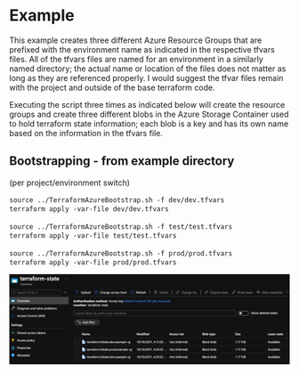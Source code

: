 # Example

This example creates three different Azure Resource Groups that are prefixed with the environment name as indicated in the respective tfvars files.  All of the tfvars files are named for an environment in a similarly named directory; the actual name or location of the files does not matter as long as they are referenced properly.  I would suggest the tfvar files remain with the project and outside of the base terraform code.

Executing the script three times as indicated below will create the resource groups and create three different blobs in the Azure Storage Container used to hold terraform state information; each blob is a key and has its own name based on the information in the tfvars file.


## Bootstrapping - from example directory
(per project/environment switch)

```
source ../TerraformAzureBootstrap.sh -f dev/dev.tfvars
terraform apply -var-file dev/dev.tfvars

source ../TerraformAzureBootstrap.sh -f test/test.tfvars
terraform apply -var-file test/test.tfvars

source ../TerraformAzureBootstrap.sh -f prod/prod.tfvars
terraform apply -var-file prod/prod.tfvars

```



![Terraform State in Azure Container](state.png)
